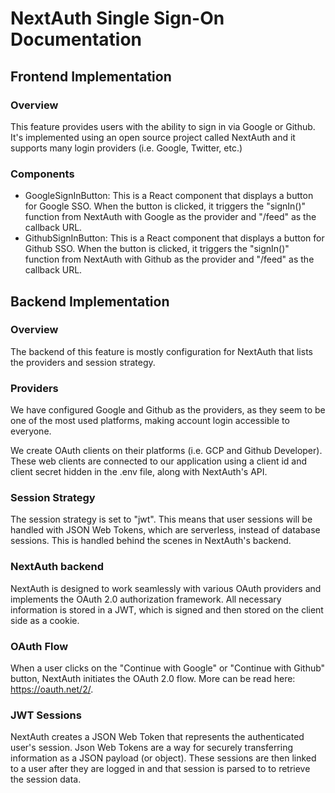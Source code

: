 # NextAuth Single Sign-On Documentation

## Frontend Implementation

### Overview
This feature provides users with the ability to sign in via Google or Github. It's implemented using an open source project called NextAuth and it supports many login providers (i.e. Google, Twitter, etc.)

### Components
- GoogleSignInButton: This is a React component that displays a button for Google SSO. When the button is clicked, it triggers the "signIn()" function from NextAuth with Google as the provider and "/feed" as the callback URL.
- GithubSignInButton: This is a React component that displays a button for Github SSO. When the button is clicked, it triggers the "signIn()" function from NextAuth with Github as the provider and "/feed" as the callback URL.

## Backend Implementation

### Overview
The backend of this feature is mostly configuration for NextAuth that lists the providers and session strategy.

### Providers
We have configured Google and Github as the providers, as they seem to be one of the most used platforms, making account login accessible to everyone.

We create OAuth clients on their platforms (i.e. GCP and Github Developer). These web clients are connected to our application using a client id and client secret hidden in the .env file, along with NextAuth's API.

### Session Strategy
The session strategy is set to "jwt". This means that user sessions will be handled with JSON Web Tokens, which are serverless, instead of database sessions. This is handled behind the scenes in NextAuth's backend.

### NextAuth backend

NextAuth is designed to work seamlessly with various OAuth providers and implements the OAuth 2.0 authorization framework. All necessary information is stored in a JWT, which is signed and then stored on the client side as a cookie. 

### OAuth Flow

When a user clicks on the "Continue with Google" or "Continue with Github" button, NextAuth initiates the OAuth 2.0 flow. More can be read here: https://oauth.net/2/.

### JWT Sessions

NextAuth creates a JSON Web Token that represents the authenticated user's session. Json Web Tokens are a way for securely transferring information as a JSON payload (or object). These sessions are then linked to a user after they are logged in and that session is parsed to to retrieve the session data.